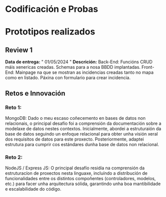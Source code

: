 # Codificación e Probas

# Prototipos realizados

## Review 1
__Data de entrega:__ " 01/05/2024 "
__Descrición:__ 
Back-End:
    Funcións CRUD máis xenericas creadas. Schemas para a nosa BBDD implantadas. 
Front-End:
    Mainpage na que se mostran as incidencias creadas tanto no mapa como en listado.
    Páxina con formulario para crear incidencia.

## Retos e Innovación

### Reto 1:
MongoDB: Dado o meu escaso coñecemento en bases de datos non relacionais, o principal desafío foi a comprensión da documentación sobre a modelaxe de datos nestes contextos. Inicialmente, abordei a estruturaión da base de datos seguindo un enfoque relacional para obter unha visión xeral dos requisitos de datos para este proxecto. Posteriormente, adaptei estrutura para cumprir cos estándares dunha base de datos non relacional.

### Reto 2:
NodeJS / Express JS: O principal desafío residía na comprensión da estruturacíon de proxectos nesta linguaxe, incluíndo a distribución de funcionalidades entre os distintos compoñentes (controladores, modelos, etc.) para facer unha arquitectura sólida, garantindo unha boa mantibilidade e escalabilidade do código.
